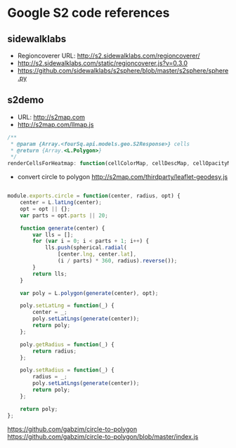 # Google S2 code references

## sidewalklabs
- Regioncoverer URL: http://s2.sidewalklabs.com/regioncoverer/
- http://s2.sidewalklabs.com/static/regioncoverer.js?v=0.3.0
- https://github.com/sidewalklabs/s2sphere/blob/master/s2sphere/sphere.py

## s2demo
- URL: http://s2map.com
- http://s2map.com/llmap.js

```js
/**
 * @param {Array.<fourSq.api.models.geo.S2Response>} cells
 * @return {Array.<L.Polygon>}
 */
renderCellsForHeatmap: function(cellColorMap, cellDescMap, cellOpacityMap, cells) {
```

- convert circle to polygon http://s2map.com/thirdparty/leaflet-geodesy.js


```js

module.exports.circle = function(center, radius, opt) {
    center = L.latLng(center);
    opt = opt || {};
    var parts = opt.parts || 20;

    function generate(center) {
        var lls = [];
        for (var i = 0; i < parts + 1; i++) {
            lls.push(spherical.radial(
                [center.lng, center.lat],
                (i / parts) * 360, radius).reverse());
        }
        return lls;
    }

    var poly = L.polygon(generate(center), opt);

    poly.setLatLng = function(_) {
        center = _;
        poly.setLatLngs(generate(center));
        return poly;
    };

    poly.getRadius = function(_) {
        return radius;
    };

    poly.setRadius = function(_) {
        radius = _;
        poly.setLatLngs(generate(center));
        return poly;
    };

    return poly;
};
```

https://github.com/gabzim/circle-to-polygon  
https://github.com/gabzim/circle-to-polygon/blob/master/index.js  





